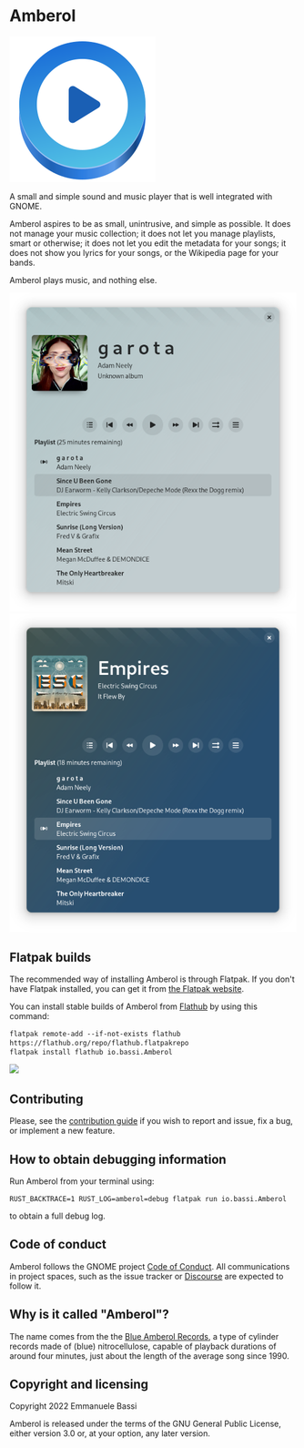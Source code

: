 Amberol
=======

![Application icon](./data/icons/hicolor/scalable/apps/io.bassi.Amberol.svg)

A small and simple sound and music player that is well integrated with GNOME.

Amberol aspires to be as small, unintrusive, and simple as possible. It does
not manage your music collection; it does not let you manage playlists, smart
or otherwise; it does not let you edit the metadata for your songs; it does
not show you lyrics for your songs, or the Wikipedia page for your bands.

Amberol plays music, and nothing else.

![Screenshot 1](./data/screenshots/amberol-1.png)
![Screesnhot 2](./data/screenshots/amberol-2.png)

Flatpak builds
--------------

The recommended way of installing Amberol is through Flatpak. If you don't have
Flatpak installed, you can get it from [the Flatpak website](https://flatpak.org/setup).

You can install stable builds of Amberol from [Flathub](https://flathub.org)
by using this command:

    flatpak remote-add --if-not-exists flathub https://flathub.org/repo/flathub.flatpakrepo
    flatpak install flathub io.bassi.Amberol

<a href="https://flathub.org/apps/details/io.bassi.Amberol"><img src="https://flathub.org/assets/badges/flathub-badge-en.png" width="200"/></a>

Contributing
------------

Please, see the [contribution guide](./CONTRIBUTING.md) if you wish to report
and issue, fix a bug, or implement a new feature.

How to obtain debugging information
-----------------------------------

Run Amberol from your terminal using:

    RUST_BACKTRACE=1 RUST_LOG=amberol=debug flatpak run io.bassi.Amberol

to obtain a full debug log.

Code of conduct
---------------

Amberol follows the GNOME project [Code of Conduct](./code-of-conduct.md). All
communications in project spaces, such as the issue tracker or
[Discourse](https://discourse.gnome.org) are expected to follow it.

Why is it called "Amberol"?
---------------------------

The name comes from the the [Blue Amberol
Records](https://en.wikipedia.org/wiki/Blue_Amberol_Records), a type of cylinder
records made of (blue) nitrocellulose, capable of playback durations of around
four minutes, just about the length of the average song since 1990.

Copyright and licensing
-----------------------

Copyright 2022  Emmanuele Bassi

Amberol is released under the terms of the GNU General Public License, either
version 3.0 or, at your option, any later version.
